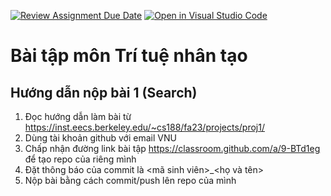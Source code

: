 [![Review Assignment Due Date](https://classroom.github.com/assets/deadline-readme-button-24ddc0f5d75046c5622901739e7c5dd533143b0c8e959d652212380cedb1ea36.svg)](https://classroom.github.com/a/9-BTd1eg)
[![Open in Visual Studio Code](https://classroom.github.com/assets/open-in-vscode-718a45dd9cf7e7f842a935f5ebbe5719a5e09af4491e668f4dbf3b35d5cca122.svg)](https://classroom.github.com/online_ide?assignment_repo_id=12163732&assignment_repo_type=AssignmentRepo)
# Bài tập môn Trí tuệ nhân tạo
## Hướng dẫn nộp bài 1 (Search)
1. Đọc hướng dẫn làm bài từ https://inst.eecs.berkeley.edu/~cs188/fa23/projects/proj1/
2. Dùng tài khoản github với email VNU
3. Chấp nhận đường link bài tập https://classroom.github.com/a/9-BTd1eg để tạo repo của riêng mình
4. Đặt thông báo của commit là <mã sinh viên>_<họ và tên>
5. Nộp bài bằng cách commit/push lên repo của mình
